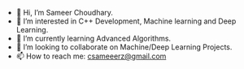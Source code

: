 - 👋 Hi, I’m Sameer Choudhary.
- 👀 I’m interested in C++ Development, Machine learning and Deep Learning.
- 🌱 I’m currently learning Advanced Algorithms.
- 💞️ I’m looking to collaborate on Machine/Deep Learning Projects.
- 📫 How to reach me: csameeerz@gmail.com 

<!---
csameeer0809/csameeer0809 is a ✨ special ✨ repository because its `README.md` (this file) appears on your GitHub profile.
You can click the Preview link to take a look at your changes.
--->
